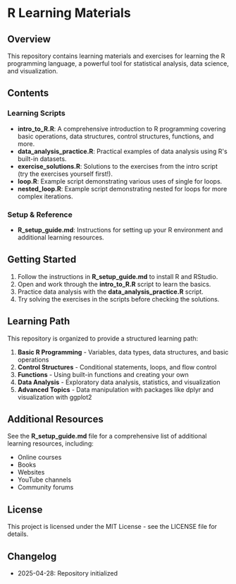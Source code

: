 # R Learning Materials

## Overview
This repository contains learning materials and exercises for learning the R programming language, a powerful tool for statistical analysis, data science, and visualization.

## Contents

### Learning Scripts
- **intro_to_R.R**: A comprehensive introduction to R programming covering basic operations, data structures, control structures, functions, and more.
- **data_analysis_practice.R**: Practical examples of data analysis using R's built-in datasets.
- **exercise_solutions.R**: Solutions to the exercises from the intro script (try the exercises yourself first!).
- **loop.R**: Example script demonstrating various uses of single for loops.
- **nested_loop.R**: Example script demonstrating nested for loops for more complex iterations.

### Setup & Reference
- **R_setup_guide.md**: Instructions for setting up your R environment and additional learning resources.

## Getting Started

1. Follow the instructions in **R_setup_guide.md** to install R and RStudio.
2. Open and work through the **intro_to_R.R** script to learn the basics.
3. Practice data analysis with the **data_analysis_practice.R** script.
4. Try solving the exercises in the scripts before checking the solutions.

## Learning Path

This repository is organized to provide a structured learning path:

1. **Basic R Programming** - Variables, data types, data structures, and basic operations
2. **Control Structures** - Conditional statements, loops, and flow control
3. **Functions** - Using built-in functions and creating your own
4. **Data Analysis** - Exploratory data analysis, statistics, and visualization
5. **Advanced Topics** - Data manipulation with packages like dplyr and visualization with ggplot2

## Additional Resources

See the **R_setup_guide.md** file for a comprehensive list of additional learning resources, including:
- Online courses
- Books
- Websites
- YouTube channels
- Community forums

## License
This project is licensed under the MIT License - see the LICENSE file for details.

## Changelog
* 2025-04-28: Repository initialized
```